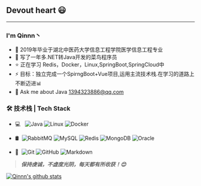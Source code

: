## Devout heart :smiley:

---



### I'm Qinnn丶

- :thought_balloon: 2019年毕业于湖北中医药大学信息工程学院医学信息工程专业
- :sparkling_heart: 写了一年多.NET转Java开发的菜鸟程序员
- ⭐ 正在学习 Redis，Docker，Linux,SpringBoot,SpringCloud中
- ⚡ 目标：独立完成一个SpirngBoot+Vue项目,运用主流技术栈.在学习的道路上不断迈进📊
- 💬 Ask me about Java [1394323886@qq.com](mailto:1394323886@qq.com)

### 🛠 技术栈 | Tech Stack

- 💻 &#160; ![Java](https://img.shields.io/badge/-Java-333333?style=flat&logo=Java&logoColor=007396)
  ![Linux](https://img.shields.io/badge/-Linux-333333?style=flat&logo=Linux&logoColor=FCC624)
  ![Docker](https://img.shields.io/badge/-Docker-333333?style=flat&logo=Docker&logoColor=#9370DB)

- 🛢 &#160;![RabbitMQ](https://img.shields.io/badge/-RabbitMQ-333333?style=flat&logo=RabbitMQ&logoColor=#9370DB)
   ![MySQL](https://img.shields.io/badge/-MySQL-333333?style=flat&logo=mysql)
   ![Redis](https://img.shields.io/badge/-Redis-333333?style=flat&logo=Redis&logoColor=#9370DB)
  ![MongoDB](https://img.shields.io/badge/-MongoDB-333333?style=flat&logo=mongodb)
  ![Oracle](https://img.shields.io/badge/-Oracle-333333?style=flat&logo=Oracle)

- 🔧 &#160;![Git](https://img.shields.io/badge/-Git-333333?style=flat&logo=git)
![GitHub](https://img.shields.io/badge/-GitHub-333333?style=flat&logo=github)
![Markdown](https://img.shields.io/badge/-Markdown-333333?style=flat&logo=markdown)

> ***保持虔诚，不虚度光阴，每天都有所收获！😊***

[![Qinnn's github stats](https://github-readme-stats.vercel.app/api?username=qin19951010)](https://github.com/anuraghazra/github-readme-stats)
